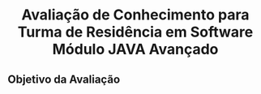 <h1 align="center">Avaliação de Conhecimento para Turma de
 Residência em Software Módulo JAVA Avançado</h1>

 ## Objetivo da Avaliação
